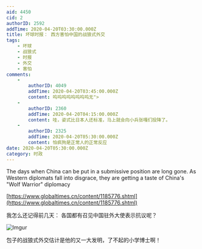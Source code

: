 ```yaml
---
aid: 4450
cid: 2
authorID: 2592
addTime: 2020-04-20T03:30:00.000Z
title: 坏球时报： 西方害怕中国的战狼式外交
tags:
    - 坏球
    - 战狼式
    - 时报
    - 外交
    - 害怕
comments:
    -
        authorID: 4049
        addTime: 2020-04-20T03:45:00.000Z
        content: 呜呜呜呜呜呜呜呜无">
    -
        authorID: 2360
        addTime: 2020-04-20T04:15:00.000Z
        content: 哇，姿式比日本人还标准，马上就会向小兵张嘎们投降了。
    -
        authorID: 2325
        addTime: 2020-04-20T05:30:00.000Z
        content: 怕疯狗是正常人的正常反应
date: 2020-04-20T05:30:00.000Z
category: 时政
---
```


The days when China can be put in a submissive position are long gone. As Western diplomats fall into disgrace, they are getting a taste of China's "Wolf Warrior" diplomacy

[https://www.globaltimes.cn/content/1185776.shtml](https://www.globaltimes.cn/content/1185776.shtml)

我怎么还记得前几天： 各国都有召见中国驻外大使表示抗议呢？

![Imgur](https://i.imgur.com/Kp8JGRc.jpg)

包子的战狼式外交估计是他的又一大发明，了不起的小学博士啊！
